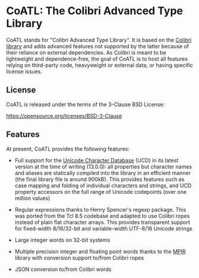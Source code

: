 # CoATL: The Colibri Advanced Type Library

CoATL stands for "Colibri Advanced Type Library". It is based on the [Colibri
library](https://github.com/fredericbonnet/colibri) and adds advanced features
not supported by the latter because of their reliance on external dependencies.
As Colibri is meant to be lightweight and dependence-free, the goal of CoATL is
to host all features relying on third-party code, heavyweight or external data,
or having specific license issues.

## License

CoATL is released under the terms of the 3-Clause BSD License:

https://opensource.org/licenses/BSD-3-Clause

## Features

At present, CoATL provides the following features:

- Full support for the [Unicode Character Database](https://unicode.org/ucd/)
  (UCD) in its latest version at the time of writing (13.0.0): all properties
  but character names and aliases are statically compiled into the library in an
  efficient manner (the final library file is around 900kB). This provides
  features such as case mapping and folding of individual characters and
  strings, and UCD property accessors on the full range of Unicode codepoints
  (over one million values)

- Regular expressions thanks to Henry Spencer's regexp package. This was ported
  from the Tcl 8.5 codebase and adapted to use Colibri ropes instead of plain
  flat character arrays. This provides transparent support for fixed-width
  8/16/32-bit and variable-width UTF-8/16 Unicode strings

- Large integer words on 32-bit systems

- Multiple precision integer and floating point words thanks to the
  [MPIR](http://mpir.org/) library with conversion support to/from Colibri ropes

- JSON conversion to/from Colibri words

